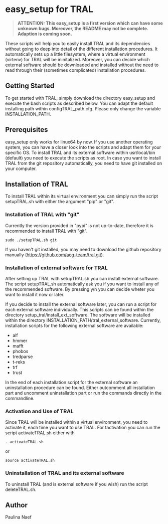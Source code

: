 # easy_setup for TRAL

> **ATTENTION: This easy_setup is a first version which can have some unknown bugs. Moreover, the README may not be complete. Adaption is coming soon.**

These scripts will help you to easily install TRAL and its dependencies without going to deep into detail of the different installation procedures.
It automatically sets up a little filesystem, where a virtual environment (virtenv) for TRAL will be ininitalized.
Moreover, you can decide which external software should be downloaded and installed without the need to read through their (sometimes complicated) installation procedures.

## Getting Started

To get started with TRAL, simply download the directory easy_setup and execute the bash scripts as described below.
You can adapt the default installing path within configTRAL_path.cfg. Please only change the variable INSTALLATION_PATH.

## Prerequisites

easy_setup only works for linux64 by now. If you use another operating system, you can have a closer look into the scripts and adapt them for your specific OS.
To install TRAL and its external software within usr/local/bin (default) you need to execute the scripts as root.
In case you want to install TRAL from the git repository automatically, you need to have git installed on your computer.


## Installation of TRAL

To install TRAL within its virtual environment you can simply run the script setupTRAL.sh with either the argument "pip" or "git".

### Installation of TRAL with "git"

Currently the version provided in "pypi" is not up-to-date, therefore it is recommended to install TRAL with "git".

```
sudo ./setupTRAL.sh git
```
If you haven't git installed, you may need to download the github repository manually (https://github.com/acg-team/tral.git).


### Installation of external software for TRAL

After setting up TRAL with setupTRAL.sh you can install external software. The script setupTRAL.sh automatically ask you if you want to install any of the recommended software.
By pressing y/n you can decide wheter you want to install it now or later.

If you decide to install the external software later, you can run a script for each external software individually. This scripts can be found within the directory setup_tral/install_ext_software.
The software will be installed within the directory INSTALLATION_PATH/tral_external_software.
Currently, installation scripts for the following external software are available:

- alf
- hmmer
- mafft
- phobos
- tredparse
- t-reks
- trf
- trust

In the end of each installation script for the external software an uninstallation procedure can be found.
Either outcomment all installation part and uncomment uninstallation part or run the commands directly in the commandline.


### Activation and Use of TRAL

Since TRAL will be installed within a virtual environment, you need to activate it, each time you want to use TRAL.
For tactivation you can run the script activateTRAL.sh either with

```
. activateTRAL.sh
```
or
```
source activateTRAL.sh
```

### Uninstallation of TRAL and its external software

To uninstall TRAL (and is external software if you wish) run the script deleteTRAL.sh.



## Author

Paulina Naef

